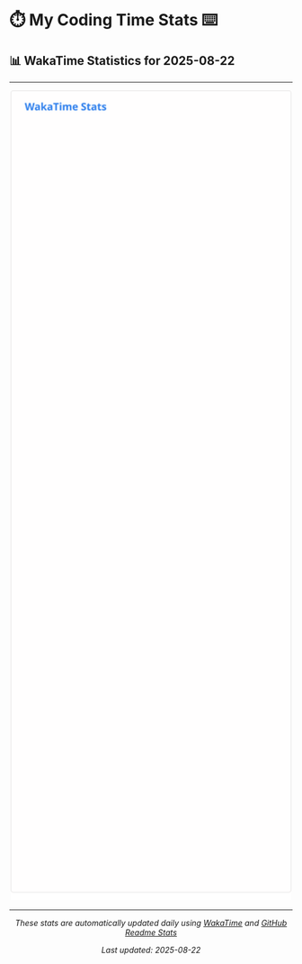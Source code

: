 # ⏱️ My Coding Time Stats ⌨️

## 📊 WakaTime Statistics for 2025-08-22

---

<div align="center">

<img src="./images/wakatime-stats-2025-08-22.svg" alt="WakaTime Stats" width="500">

</div>

---

<div align="center">

*These stats are automatically updated daily using [WakaTime](https://wakatime.com) and [GitHub Readme Stats](https://github.com/anuraghazra/github-readme-stats)*

*Last updated: 2025-08-22*
</div>
